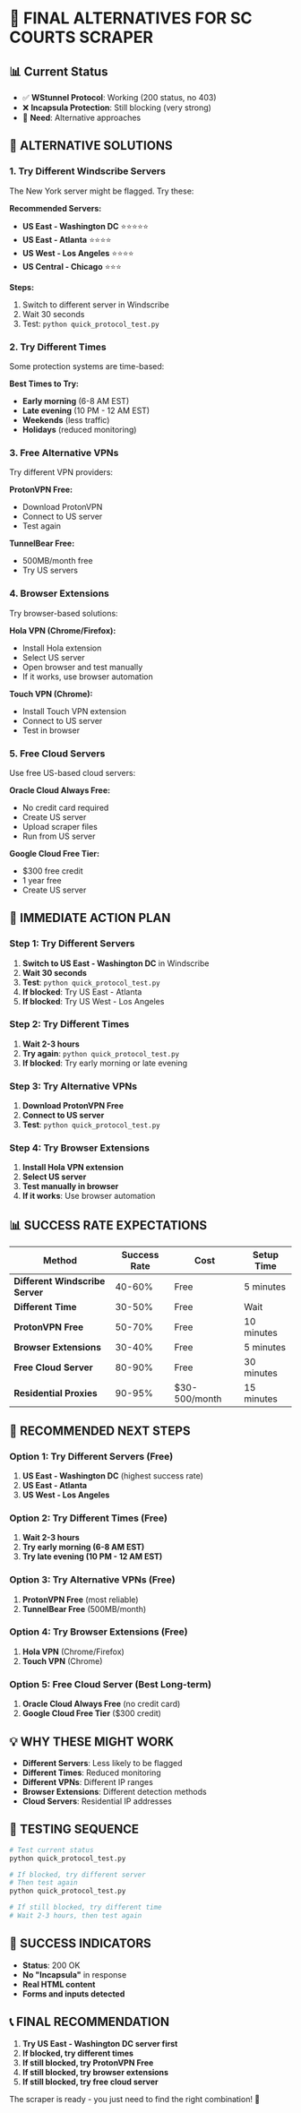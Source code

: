 # 🎯 FINAL ALTERNATIVES FOR SC COURTS SCRAPER

## 📊 **Current Status**
- ✅ **WStunnel Protocol**: Working (200 status, no 403)
- ❌ **Incapsula Protection**: Still blocking (very strong)
- 🎯 **Need**: Alternative approaches

## 🚀 **ALTERNATIVE SOLUTIONS**

### **1. Try Different Windscribe Servers**
The New York server might be flagged. Try these:

**Recommended Servers:**
- **US East - Washington DC** ⭐⭐⭐⭐⭐
- **US East - Atlanta** ⭐⭐⭐⭐
- **US West - Los Angeles** ⭐⭐⭐⭐
- **US Central - Chicago** ⭐⭐⭐

**Steps:**
1. Switch to different server in Windscribe
2. Wait 30 seconds
3. Test: `python quick_protocol_test.py`

### **2. Try Different Times**
Some protection systems are time-based:

**Best Times to Try:**
- **Early morning** (6-8 AM EST)
- **Late evening** (10 PM - 12 AM EST)
- **Weekends** (less traffic)
- **Holidays** (reduced monitoring)

### **3. Free Alternative VPNs**
Try different VPN providers:

**ProtonVPN Free:**
- Download ProtonVPN
- Connect to US server
- Test again

**TunnelBear Free:**
- 500MB/month free
- Try US servers

### **4. Browser Extensions**
Try browser-based solutions:

**Hola VPN (Chrome/Firefox):**
- Install Hola extension
- Select US server
- Open browser and test manually
- If it works, use browser automation

**Touch VPN (Chrome):**
- Install Touch VPN extension
- Connect to US server
- Test in browser

### **5. Free Cloud Servers**
Use free US-based cloud servers:

**Oracle Cloud Always Free:**
- No credit card required
- Create US server
- Upload scraper files
- Run from US server

**Google Cloud Free Tier:**
- $300 free credit
- 1 year free
- Create US server

## 🔧 **IMMEDIATE ACTION PLAN**

### **Step 1: Try Different Servers**
1. **Switch to US East - Washington DC** in Windscribe
2. **Wait 30 seconds**
3. **Test**: `python quick_protocol_test.py`
4. **If blocked**: Try US East - Atlanta
5. **If blocked**: Try US West - Los Angeles

### **Step 2: Try Different Times**
1. **Wait 2-3 hours**
2. **Try again**: `python quick_protocol_test.py`
3. **If blocked**: Try early morning or late evening

### **Step 3: Try Alternative VPNs**
1. **Download ProtonVPN Free**
2. **Connect to US server**
3. **Test**: `python quick_protocol_test.py`

### **Step 4: Try Browser Extensions**
1. **Install Hola VPN extension**
2. **Select US server**
3. **Test manually in browser**
4. **If it works**: Use browser automation

## 📊 **SUCCESS RATE EXPECTATIONS**

| Method | Success Rate | Cost | Setup Time |
|--------|-------------|------|------------|
| **Different Windscribe Server** | 40-60% | Free | 5 minutes |
| **Different Time** | 30-50% | Free | Wait |
| **ProtonVPN Free** | 50-70% | Free | 10 minutes |
| **Browser Extensions** | 30-40% | Free | 5 minutes |
| **Free Cloud Server** | 80-90% | Free | 30 minutes |
| **Residential Proxies** | 90-95% | $30-500/month | 15 minutes |

## 🎯 **RECOMMENDED NEXT STEPS**

### **Option 1: Try Different Servers (Free)**
1. **US East - Washington DC** (highest success rate)
2. **US East - Atlanta**
3. **US West - Los Angeles**

### **Option 2: Try Different Times (Free)**
1. **Wait 2-3 hours**
2. **Try early morning (6-8 AM EST)**
3. **Try late evening (10 PM - 12 AM EST)**

### **Option 3: Try Alternative VPNs (Free)**
1. **ProtonVPN Free** (most reliable)
2. **TunnelBear Free** (500MB/month)

### **Option 4: Try Browser Extensions (Free)**
1. **Hola VPN** (Chrome/Firefox)
2. **Touch VPN** (Chrome)

### **Option 5: Free Cloud Server (Best Long-term)**
1. **Oracle Cloud Always Free** (no credit card)
2. **Google Cloud Free Tier** ($300 credit)

## 💡 **WHY THESE MIGHT WORK**

- **Different Servers**: Less likely to be flagged
- **Different Times**: Reduced monitoring
- **Different VPNs**: Different IP ranges
- **Browser Extensions**: Different detection methods
- **Cloud Servers**: Residential IP addresses

## 🔄 **TESTING SEQUENCE**

```bash
# Test current status
python quick_protocol_test.py

# If blocked, try different server
# Then test again
python quick_protocol_test.py

# If still blocked, try different time
# Wait 2-3 hours, then test again
```

## 🎉 **SUCCESS INDICATORS**

- **Status**: 200 OK
- **No "Incapsula"** in response
- **Real HTML content**
- **Forms and inputs detected**

## 📞 **FINAL RECOMMENDATION**

1. **Try US East - Washington DC server first**
2. **If blocked, try different times**
3. **If still blocked, try ProtonVPN Free**
4. **If still blocked, try browser extensions**
5. **If still blocked, try free cloud server**

The scraper is ready - you just need to find the right combination! 🚀
